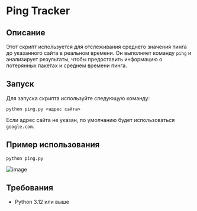 # Ping Tracker

## Описание
Этот скрипт используется для отслеживания среднего значения пинга до указанного сайта в реальном времени. Он выполняет команду `ping` и анализирует результаты, чтобы предоставить информацию о потерянных пакетах и среднем времени пинга.

## Запуск
Для запуска скрипта используйте следующую команду:
```
python ping.py <адрес сайта>
```

Если адрес сайта не указан, по умолчанию будет использоваться `google.com`.

## Пример использования
```
python ping.py
```

![image](https://github.com/Genek91/ping/assets/121492431/79ac87f6-ea79-413c-9551-cb349d331346)

## Требования
- Python 3.12 или выше

